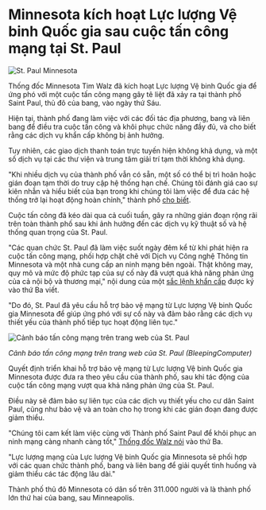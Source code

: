 # Minnesota kích hoạt Lực lượng Vệ binh Quốc gia sau cuộc tấn công mạng tại St. Paul

![St. Paul Minnesota](https://www.bleepstatic.com/content/hl-images/2025/07/29/St-Paul-Minnesota.jpeg)

Thống đốc Minnesota Tim Walz đã kích hoạt Lực lượng Vệ binh Quốc gia để ứng phó với một cuộc tấn công mạng gây tê liệt đã xảy ra tại thành phố Saint Paul, thủ đô của bang, vào ngày thứ Sáu.

Hiện tại, thành phố đang làm việc với các đối tác địa phương, bang và liên bang để điều tra cuộc tấn công và khôi phục chức năng đầy đủ, và cho biết rằng các dịch vụ khẩn cấp không bị ảnh hưởng.

Tuy nhiên, các giao dịch thanh toán trực tuyến hiện không khả dụng, và một số dịch vụ tại các thư viện và trung tâm giải trí tạm thời không khả dụng.

"Khi nhiều dịch vụ của thành phố vẫn có sẵn, một số có thể bị trì hoãn hoặc gián đoạn tạm thời do truy cập hệ thống hạn chế. Chúng tôi đánh giá cao sự kiên nhẫn và hiểu biết của bạn trong khi chúng tôi làm việc để đưa các hệ thống trở lại hoạt động hoàn chỉnh," thành phố [cho biết](https://www.stpaul.gov/news/important-information-city-services-during-digital-security-incident-1).

Cuộc tấn công đã kéo dài qua cả cuối tuần, gây ra những gián đoạn rộng rãi trên toàn thành phố sau khi ảnh hưởng đến các dịch vụ kỹ thuật số và hệ thống quan trọng của St. Paul.

"Các quan chức St. Paul đã làm việc suốt ngày đêm kể từ khi phát hiện ra cuộc tấn công mạng, phối hợp chặt chẽ với Dịch vụ Công nghệ Thông tin Minnesota và một nhà cung cấp an ninh mạng bên ngoài. Thật không may, quy mô và mức độ phức tạp của sự cố này đã vượt quá khả năng phản ứng của cả nội bộ và thương mại," nội dung của một [sắc lệnh khẩn cấp](https://content.govdelivery.com/attachments/MNGOV/2025/07/29/file%5Fattachments/3337257/Executive%20Order%2025-08.pdf) được ký vào thứ Ba viết.

"Do đó, St. Paul đã yêu cầu hỗ trợ bảo vệ mạng từ Lực lượng Vệ binh Quốc gia Minnesota để giúp ứng phó với sự cố này và đảm bảo rằng các dịch vụ thiết yếu của thành phố tiếp tục hoạt động liên tục."

![Cảnh báo tấn công mạng trên trang web của St. Paul](https://www.bleepstatic.com/images/news/u/1109292/2025/St_Paul_website.jpg)

_Cảnh báo tấn công mạng trên trang web của St. Paul (BleepingComputer)_

​Quyết định triển khai hỗ trợ bảo vệ mạng từ Lực lượng Vệ binh Quốc gia Minnesota được đưa ra theo yêu cầu của thành phố, sau khi tác động của cuộc tấn công mạng vượt qua khả năng phản ứng của St. Paul.

Điều này sẽ đảm bảo sự liên tục của các dịch vụ thiết yếu cho cư dân Saint Paul, cũng như bảo vệ và an toàn cho họ trong khi các gián đoạn đang được giảm thiểu.

"Chúng tôi cam kết làm việc cùng với Thành phố Saint Paul để khôi phục an ninh mạng càng nhanh càng tốt," [Thống đốc Walz nói](https://mn.gov/governor/newsroom/press-releases/#/detail/appId/1/id/699945) vào thứ Ba.

"Lực lượng mạng của Lực lượng Vệ binh Quốc gia Minnesota sẽ phối hợp với các quan chức thành phố, bang và liên bang để giải quyết tình huống và giảm thiểu các tác động lâu dài."

Thành phố thủ đô Minnesota có dân số trên 311.000 người và là thành phố lớn thứ hai của bang, sau Minneapolis.